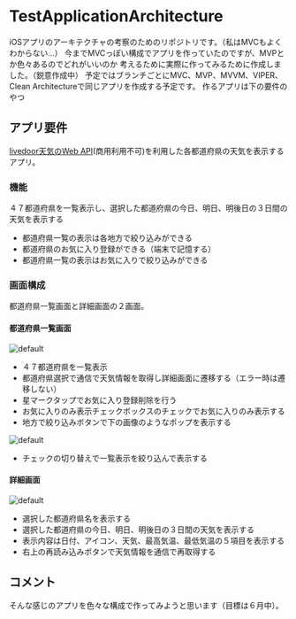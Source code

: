 # TestApplicationArchitecture

iOSアプリのアーキテクチャの考察のためのリポジトリです。（私はMVCもよくわからない...）
今までMVCっぽい構成でアプリを作っていたのですが、MVPとか色々あるのでどれがいいのか
考えるために実際に作ってみるために作成しました。（鋭意作成中）
予定ではブランチごとにMVC、MVP、MVVM、VIPER、Clean Architectureで同じアプリを作成する予定です。
作るアプリは下の要件のやつ

## アプリ要件

[livedoor天気のWeb API](http://weather.livedoor.com/weather_hacks/webservice)(商用利用不可)を利用した各都道府県の天気を表示するアプリ。

### 機能
４７都道府県を一覧表示し、選択した都道府県の今日、明日、明後日の３日間の天気を表示する
* 都道府県一覧の表示は各地方で絞り込みができる
* 都道府県のお気に入り登録ができる（端末で記憶する）
* 都道府県一覧の表示はお気に入りで絞り込みができる

### 画面構成
都道府県一覧画面と詳細画面の２画面。
#### 都道府県一覧画面
![default](https://user-images.githubusercontent.com/34936885/41820589-06b826d6-780f-11e8-841c-42a95b27b6a7.png)

* ４７都道府県を一覧表示
* 都道府県選択で通信で天気情報を取得し詳細画面に遷移する（エラー時は遷移しない）
* 星マークタップでお気に入り登録削除を行う
* お気に入りのみ表示チェックボックスのチェックでお気に入りのみ表示する
* 地方で絞り込みボタンで下の画像のようなポップを表示する

![default](https://user-images.githubusercontent.com/34936885/41820592-1559e7c4-780f-11e8-9409-bcab0515e897.png)

* チェックの切り替えで一覧表示を絞り込んで表示する
#### 詳細画面
![default](https://user-images.githubusercontent.com/34936885/41820596-22f70d80-780f-11e8-868f-5649566376dc.png)

* 選択した都道府県名を表示する
* 選択した都道府県の今日、明日、明後日の３日間の天気を表示する
* 表示内容は日付、アイコン、天気、最高気温、最低気温の５項目を表示する
* 右上の再読み込みボタンで天気情報を通信で再取得する

## コメント
そんな感じのアプリを色々な構成で作ってみようと思います（目標は６月中）。

